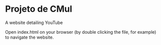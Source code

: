 # Projeto de CMul
 A website detailing YouTube

Open index.html on your browser (by double clicking the file, for example) to navigate the website.
